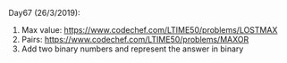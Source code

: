 Day67 (26/3/2019): 

1. Max value: https://www.codechef.com/LTIME50/problems/LOSTMAX
2. Pairs: https://www.codechef.com/LTIME50/problems/MAXOR
3. Add two binary numbers and represent the answer in binary